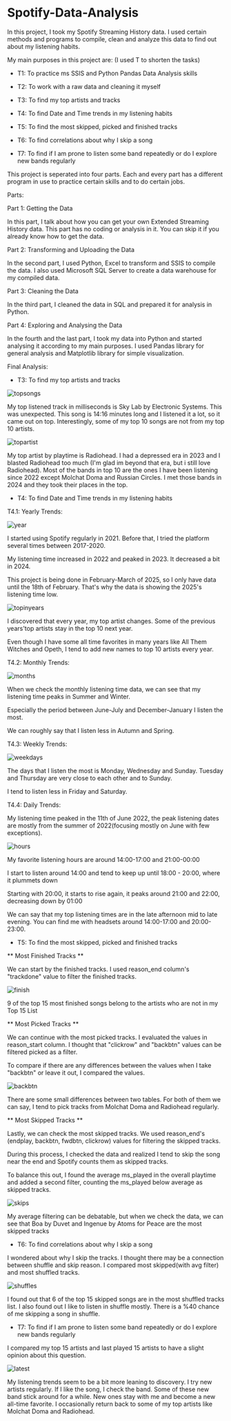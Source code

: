 # Spotify-Data-Analysis
In this project, I took my Spotify Streaming History data. I used certain methods and programs to compile, clean and analyze this data to find out about my listening habits.

My main purposes in this project are: (I used T to shorten the tasks)

- T1: To practice ms SSIS and Python Pandas Data Analysis skills

- T2: To work with a raw data and cleaning it myself

- T3: To find my top artists and tracks

- T4: To find Date and Time trends in my listening habits

- T5: To find the most skipped, picked and finished tracks

- T6: To find correlations about why I skip a song

- T7: To find if I am prone to listen some band repeatedly or do I explore new bands regularly

This project is seperated into four parts. Each and every part has a different program in use to practice certain skills and to do certain jobs.

Parts:
 

Part 1: Getting the Data
 

In this part, I talk about how you can get your own Extended Streaming History data. This part has no coding or analysis in it. You can skip it if you already know how to get
the data.

Part 2: Transforming and Uploading the Data
 

In the second part, I used Python, Excel to transform and SSIS to compile the data. I also used Microsoft SQL Server to create a data warehouse for my compiled data.

Part 3: Cleaning the Data
 

In the third part, I cleaned the data in SQL and prepared it for analysis in Python.

Part 4: Exploring and Analysing the Data
 

In the fourth and the last part, I took my data into Python and started analysing it according to my main purposes. I used Pandas library for general analysis
and Matplotlib library for simple visualization.


Final Analysis:
 

- T3: To find my top artists and tracks
 

![topsongs](https://github.com/user-attachments/assets/0fc3d7cc-519b-4034-b24a-761493e2adf8)


My top listened track in milliseconds is Sky Lab by Electronic Systems. This was unexpected. This song is 14:16 minutes long and I listened it a lot, so it came
out on top. Interestingly, some of my top 10 songs are not from my top 10 artists.

![topartist](https://github.com/user-attachments/assets/4e848403-5f9e-41f9-8676-ced4554e566a)

My top artist by playtime is Radiohead. I had a depressed era in 2023 and I blasted Radiohead too much (I'm glad im beyond that era, but i still love Radiohead).
Most of the bands in top 10 are the ones I have been listening since 2022 except Molchat Doma and Russian Circles. I met those bands in 2024 and they took their
places in the top.

- T4: To find Date and Time trends in my listening habits 


T4.1: Yearly Trends:
 

![year](https://github.com/user-attachments/assets/4cf1e640-2b23-4a14-9340-57a7e00cf1e1)

I started using Spotify regularly in 2021. Before that, I tried the platform several times between 2017-2020.

My listening time increased in 2022 and peaked in 2023. It decreased a bit in 2024.

This project is being done in February-March of 2025, so I only have data until the 18th of February. That's why the data is showing the 2025's listening time low.

![topinyears](https://github.com/user-attachments/assets/59c30fba-9ed2-4880-81eb-6c5c7bb96b84)

I discovered that every year, my top artist changes. Some of the previous years'top artists stay in the top 10 next year.

Even though I have some all time favorites in many years like All Them Witches and Opeth, I tend to add new names to top 10 artists every year.


T4.2: Monthly Trends:
 

![months](https://github.com/user-attachments/assets/74cc6e5d-21b2-4e87-8f24-bc01c4faf64d)

When we check the monthly listening time data, we can see that my listening time peaks in Summer and Winter.

Especially the period between June-July and December-January I listen the most.

We can roughly say that I listen less in Autumn and Spring.


T4.3: Weekly Trends:
 

![weekdays](https://github.com/user-attachments/assets/cd3552b6-1ae3-454e-b6ad-55cb1796f78f)

The days that I listen the most is Monday, Wednesday and Sunday. Tuesday and Thursday are very close to each other and to Sunday.

I tend to listen less in Friday and Saturday.


T4.4: Daily Trends:
 

My listening time peaked in the 11th of June 2022, the peak listening dates are mostly from the summer of 2022(focusing mostly on June with few exceptions).

![hours](https://github.com/user-attachments/assets/a3c79888-25c9-4087-9c7d-dd224f837f38)

My favorite listening hours are around 14:00-17:00 and 21:00-00:00

I start to listen around 14:00 and tend to keep up until 18:00 - 20:00, where it plummets down

Starting with 20:00, it starts to rise again, it peaks around 21:00 and 22:00, decreasing down by 01:00

We can say that my top listening times are in the late afternoon mid to late evening. You can find me with headsets around 14:00-17:00 and 20:00-23:00.


- T5: To find the most skipped, picked and finished tracks

** Most Finished Tracks ** 

We can start by the finished tracks. I used reason_end column's "trackdone" value to filter the finished tracks.

![finish](https://github.com/user-attachments/assets/4bb96fad-ba91-471a-958e-73759a0502e1)

9 of the top 15 most finished songs belong to the artists who are not in my Top 15 List

** Most Picked Tracks **

We can continue with the most picked tracks. I evaluated the values in reason_start column. I thought that "clickrow" and "backbtn" values can be filtered picked as a filter.

To compare if there are any differences between the values when I take "backbtn" or leave it out, I compared the values.

![backbtn](https://github.com/user-attachments/assets/86c073cd-d3bc-4593-acd6-6351ff1812d1)

There are some small differences between two tables. For both of them we can say, I tend to pick tracks from Molchat Doma and Radiohead regularly.

** Most Skipped Tracks **

Lastly, we can check the most skipped tracks. We used reason_end's (endplay, backbtn, fwdbtn, clickrow) values for filtering the skipped tracks.

During this process, I checked the data and realized I tend to skip the song near the end and Spotify counts them as skipped tracks.

To balance this out, I found the average ms_played in the overall playtime and added a second filter, counting the ms_played below average as skipped tracks.

![skips](https://github.com/user-attachments/assets/9fc233dc-5a69-471c-adc8-bfd540e282ba)

My average filtering can be debatable, but when we check the data, we can see that Boa by Duvet and Ingenue by Atoms for Peace are the most skipped tracks

- T6: To find correlations about why I skip a song

I wondered about why I skip the tracks. I thought there may be a connection between shuffle and skip reason. I compared most skipped(with avg filter) and most shuffled tracks.

![shuffles](https://github.com/user-attachments/assets/59aea3dd-fc0d-492b-b72b-d96dd9943594)

I found out that 6 of the top 15 skipped songs are in the most shuffled tracks list. I also found out I like to listen in shuffle mostly. There is a %40 chance of me skipping a song in shuffle.

- T7: To find if I am prone to listen some band repeatedly or do I explore new bands regularly

I compared my top 15 artists and last played 15 artists to have a slight opinion about this question.

![latest](https://github.com/user-attachments/assets/edfeaf37-e0b0-4bad-83b1-5ce528bb9cc9)

My listening trends seem to be a bit more leaning to discovery. I try new artists regularly. If I like the song, I check the band. Some of these new band stick around for a while. New ones stay with me and become a new all-time favorite. I occasionally return back to some of my top artists like Molchat Doma and Radiohead.

